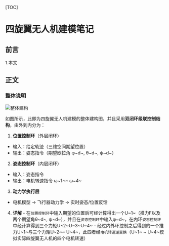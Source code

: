 
[TOC]
# 四旋翼无人机建模笔记

## 前言

1.本文


## 正文

### 整体说明

![整体建构](/imgs/2025-05-03/xp5jozbgKaA8inmS.png "整体建构")

如图所示，此即为四旋翼无人机建模的整体建构图，并且采用**双闭环级联控制结构**，由外到内分为：

 1.  ​**位置控制环**​（外层闭环）
   -   输入：给定轨迹（三维空间期望位置）
   -   输出：姿态指令（期望欧拉角 φ~d~, θ~d~, ψ~d~）
 2.  ​**姿态控制环**​（内层闭环）
   -   输入：姿态指令
   -   输出：电机转速指令 ω~1~~ ω~4~
 3.  ​**动力学执行层**
   -   电机模型 → 飞行器动力学 → 实时姿态/位置反馈
 4.  **详解**
    -  在`位置控制环`中输入期望的位置后可经计算得出一个U~1~（推力F以及 两个期望角θ~d~, ψ~d~），并且在`姿态控制环`中输入φ~d~，在内环`姿态控制环`中经计算得到三个力矩U~2~U~3~U~4~
    - 经过内外环控制之后得到的一个推力U~1~与三个力矩U~2~~ U~4~，此四者经`电机转速逆变换`（U~1~ ~ U~4~模拟实际四旋翼无人机的四个电机转速）

<!--stackedit_data:
eyJoaXN0b3J5IjpbLTEzNTkxNjcxNjQsODc1NzIxNzE2LDEwNz
AwOTgzNDUsMzEzNDU4MDIwLC03MzA3MDQ2MDksMjEyNDY3MzY0
NiwxODcyMjQyMTA5XX0=
-->